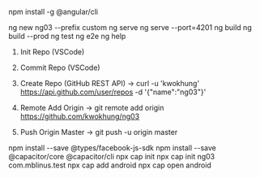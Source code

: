 npm install -g @angular/cli

ng new ng03 --prefix custom
ng serve
ng serve --port=4201
ng build
ng build --prod
ng test
ng e2e
ng help

1. Init Repo (VSCode)

2. Commit Repo (VSCode)

3. Create Repo (GitHub REST API)
-> curl -u 'kwokhung' https://api.github.com/user/repos -d '{"name":"ng03"}'

4. Remote Add Origin
-> git remote add origin https://github.com/kwokhung/ng03

5. Push Origin Master
-> git push -u origin master

npm install --save @types/facebook-js-sdk
npm install --save @capacitor/core @capacitor/cli
npx cap init
npx cap init ng03 com.mblinus.test
npx cap add android
npx cap open android
